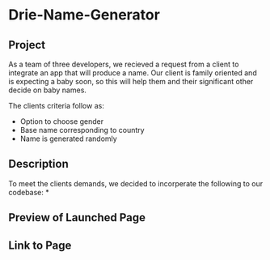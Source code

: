 # Drie-Name-Generator

## Project
As a team of three developers, we recieved a request from a client to integrate an app 
that will produce a name. Our client is family oriented and is expecting a baby
soon, so this will help them and their significant other decide on baby names.

The clients criteria follow as:
* Option to choose gender
* Base name corresponding to country
* Name is generated randomly

## Description
To meet the clients demands, we decided to incorperate the following to our codebase:
* 

## Preview of Launched Page

## Link to Page
